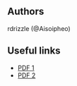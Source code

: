 ## Authors

rdrizzle (@Aisoipheo)


## Useful links

* [PDF 1](https://cal.cs.umbc.edu/Courses/CMSC435-F15/Slides/raytrace.pdf)
* [PDF 2](https://digitalcommons.unf.edu/cgi/viewcontent.cgi?article=1100&context=ojii_volumes)
